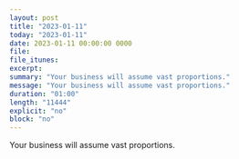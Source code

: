 ```yaml
---
layout: post
title: "2023-01-11"
today: "2023-01-11"
date: 2023-01-11 00:00:00 0000
file:
file_itunes:
excerpt:
summary: "Your business will assume vast proportions."
message: "Your business will assume vast proportions."
duration: "01:00"
length: "11444"
explicit: "no"
block: "no"
---
```

Your business will assume vast proportions.

